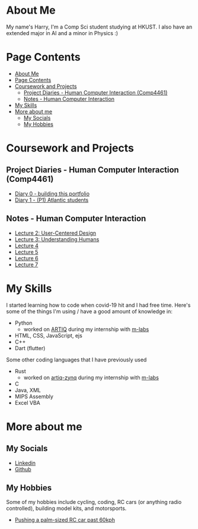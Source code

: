 # About Me

My name's Harry, I'm a Comp Sci student studying at HKUST. I also have an extended major in AI and a minor in Physics :\)


# Page Contents
- [About Me](#about-me)
- [Page Contents](#page-contents)
- [Coursework and Projects](#coursework-and-projects)
  - [Project Diaries - Human Computer Interaction (Comp4461)](#project-diaries---human-computer-interaction-comp4461)
  - [Notes -  Human Computer Interaction](#notes----human-computer-interaction)
- [My Skills](#my-skills)
- [More about me](#more-about-me)
  - [My Socials](#my-socials)
  - [My Hobbies](#my-hobbies)

# Coursework and Projects
## Project Diaries - Human Computer Interaction (Comp4461)
- [Diary 0 - building this portfolio](./Comp4461/diaries/Diary0.md)
- [Diary 1 - (P1) Atlantic students](./Comp4461/diaries/Diary1.md)

## Notes -  Human Computer Interaction
- [Lecture 2: User-Centered Design](Comp4461/notes/notes_L2.md)
- [Lecture 3: Understanding Humans](Comp4461/notes/notes_L3.md)
- [Lecture 4](Comp4461/notes/notes_L4.md)
- [Lecture 5](Comp4461/notes/notes_L5.md)
- [Lecture 6](Comp4461/notes/notes_L6.md)
- [Lecture 7](Comp4461/notes/notes_L7.md)

# My Skills
I started learning how to code when covid-19 hit and I had free time. Here's some of the things I'm using / have a good amount of knowledge in:

- Python 
  - worked on [ARTIQ](https://github.com/m-labs/artiq) during my internship with [m-labs](https://m-labs.hk/)
- HTML, CSS, JavaScript, ejs
- C++
- Dart (flutter)  

Some other coding languages that I have previously used
- Rust
  - worked on [artiq-zynq](https://git.m-labs.hk/M-labs/artiq-zynq) during my internship with [m-labs](https://m-labs.hk/)
- C
- Java, XML
- MIPS Assembly
- Excel VBA

# More about me
## My Socials
- [Linkedin](https://www.linkedin.com/in/harry-poon-475527279/)
- [Github](https://github.com/HarryPoon000)

## My Hobbies

Some of my hobbies include cycling, coding, RC cars (or anything radio controlled), building model kits, and motorsports.

- [Pushing a palm-sized RC car past 60kph](https://youtu.be/YQ44XeE7HVU)

